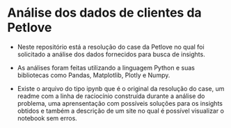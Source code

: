 # Análise dos dados de clientes da Petlove

* Neste repositório está a resolução do case da Petlove no qual foi solicitado a análise dos dados fornecidos para busca de insights. 

* As análises foram feitas utilizando a linguagem Python e suas bibliotecas como Pandas, Matplotlib, Plotly e Numpy. 

* Existe o arquivo do tipo ipynb que é o original da resolução do case, um readme com a linha de raciocínio construída durante a análise do problema, uma aprensentação  com possíveis soluções para os insights obtidos e também a descrição de um site no qual é possível visualizar o notebook sem erros.
